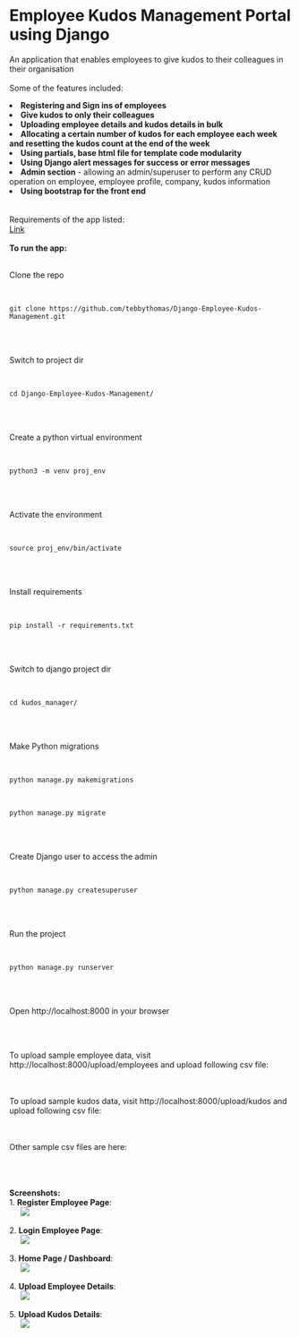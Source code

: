 # Employee Kudos Management Portal using Django

An application that enables employees to give kudos to their colleagues in their organisation
<br />
<br />
Some of the features included:
<li><b>Registering and Sign ins of employees</b></li>
<li><b>Give kudos to only their colleagues</b></li>
<li><b>Uploading employee details and kudos details in bulk</b></li>
<li><b>Allocating a certain number of kudos for each employee each week and resetting the kudos count at the end of the week</b> </li>
<li><b>Using partials, base html file for template code modularity</b></li>
<li><b>Using Django alert messages for success or error messages</b></li>
<li><b>Admin section</b> - allowing an admin/superuser to perform any CRUD operation on employee, employee profile, company, kudos information</li>
<li><b>Using bootstrap for the front end</b></li>
<br />
<br />
Requirements of the app listed:
<br />
<a href="https://github.com/tebbythomas/Django-Employee-Kudos-Management/blob/master/requirements.txt">Link</a>
<br />
<br />
<b>To run the app:</b>
<br />
<br />
<p>Clone the repo</p>
<br />
<pre><code>git clone https://github.com/tebbythomas/Django-Employee-Kudos-Management.git
</code></pre>
<br />
<br />
<p>Switch to project dir</p>
<br />
<pre><code>cd Django-Employee-Kudos-Management/
</code></pre>
<br />
<br />
<p>Create a python virtual environment</p>
<br />
<pre><code>python3 -m venv proj_env
</code></pre>
<br />
<br />
<p>Activate the environment</p>
<br />
<pre><code>source proj_env/bin/activate
</code></pre>
<br />
<br />
<p>Install requirements</p>
<br />
<pre><code>pip install -r requirements.txt
</code></pre>
<br />
<br />
<p>Switch to django project dir</p>
<br />
<pre><code>cd kudos_manager/
</code></pre>
<br />
<br />
<p>Make Python migrations</p>
<br />
<pre><code>python manage.py makemigrations
</code></pre>
<br />
<pre><code>python manage.py migrate
</code></pre>
<br />
<br />
<p>Create Django user to access the admin</p>
<br />
<pre><code>python manage.py createsuperuser
</code></pre>
<br />
<br />
<p>Run the project</p>
<br />
<pre><code>python manage.py runserver
</code></pre>
<br />
<br />
<p>Open http://localhost:8000 in your browser</p>
<br />
<br />
<p>To upload sample employee data, visit http://localhost:8000/upload/employees and upload following csv file:
<br />
<a href="#"></a>
<br />
<br />
<p>To upload sample kudos data, visit http://localhost:8000/upload/kudos and upload following csv file:
<br />
<a href="#"></a>
<br />
<br />
<p>Other sample csv files are here:</p>
<br />
<a href="#"></a>
<br />
<br />
<b>Screenshots:</b>
<br />
1. <b>Register Employee Page</b>:
<br />
<img src="https://github.com/tebbythomas/Django_Blog_Project/blob/master/Screenshots/blog-register_user.png" hspace="20">
<br />
<br />
2. <b>Login Employee Page</b>:
<br />
<img src="https://github.com/tebbythomas/Django_Blog_Project/blob/master/Screenshots/blog-login.png" hspace="20">
<br />
<br />
3. <b>Home Page / Dashboard</b>:
<br />
<img src="https://github.com/tebbythomas/Django_Blog_Project/blob/master/Screenshots/blog-home_page.png" hspace="20">
<br />
<br />
4. <b>Upload Employee Details</b>:
<br />
<img src="https://github.com/tebbythomas/Django_Blog_Project/blob/master/Screenshots/blog-add_post.png" hspace="20">
<br />
<br />
5. <b>Upload Kudos Details</b>:
<br />
<img src="https://github.com/tebbythomas/Django_Blog_Project/blob/master/Screenshots/blog-post_page.png" hspace="20">
<br />
<br />